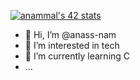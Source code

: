 [![anammal's 42 stats](https://badge.mediaplus.ma/darkblue/anammal)](https://github.com/oakoudad/badge42)
- 👋 Hi, I’m @anass-nam
- 👀 I’m interested in tech
- 🌱 I’m currently learning C
- ...

<!---
anass-nam/anass-nam is a ✨ special ✨ repository because its `README.md` (this file) appears on your GitHub profile.
You can click the Preview link to take a look at your changes.
--->
